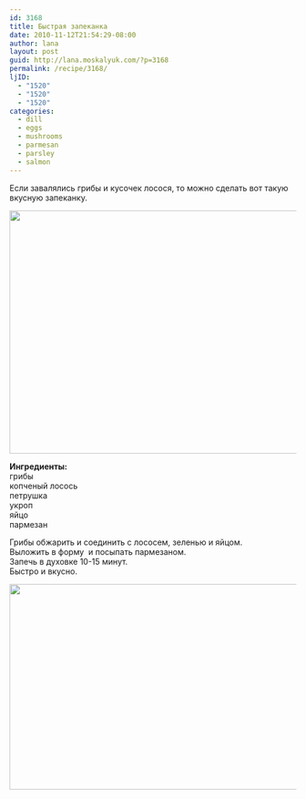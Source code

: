 ```yaml
---
id: 3168
title: Быстрая запеканка
date: 2010-11-12T21:54:29-08:00
author: lana
layout: post
guid: http://lana.moskalyuk.com/?p=3168
permalink: /recipe/3168/
ljID:
  - "1520"
  - "1520"
  - "1520"
categories:
  - dill
  - eggs
  - mushrooms
  - parmesan
  - parsley
  - salmon
---
```

Если завалялись грибы и кусочек лосося, то можно сделать вот такую вкусную запеканку.

<img loading="lazy" class="alignnone" title="mushroom-salmon fritatta" src="http://farm5.static.flickr.com/4085/5170569173_2eb9e489ce_z.jpg" alt="" width="640" height="427" /> 

**Ингредиенты:**  
грибы  
копченый лосось  
петрушка  
укроп  
яйцо  
пармезан

Грибы обжарить и соединить с лососем, зеленью и яйцом.  
Выложить в форму  и посыпать пармезаном.  
Запечь в духовке 10-15 минут.  
Быстро и вкусно.

<img loading="lazy" class="alignnone" title="mushroom-salmon" src="http://farm5.static.flickr.com/4090/5170567419_2ae9b1f467_z.jpg" alt="" width="640" height="361" />